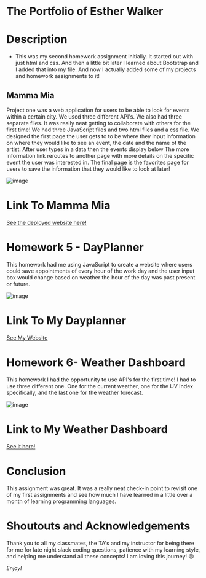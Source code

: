 # The Portfolio of Esther Walker #

# Description #
* This was my second homework assignment initially. It started out with just html and css. And then a little bit later I learned about Bootstrap and I added that into my file. And now I actually added some of my projects and homework assignments to it!

## Mamma Mia
 
 Project one was a web application for users to be able to look for events within a certain city. We used three different API's. We also had three separate files. It was really neat getting to collaborate with others for the first time! We had three JavaScript files and two html files and a css file.
 We designed the first page the user gets to to be where they input information on where they would like to see an event, the date and the name of the artist.
 After user types in a data then the events display below
 The more information link reroutes to another page with more details on the specific event the user was interested in.
The final page is the favorites page for users to save the information that they would like to look at later!



![image](https://user-images.githubusercontent.com/57601650/73130454-5f5c5480-3fad-11ea-9161-24abeeeb80d5.png)

# Link To Mamma Mia

[See the deployed website here!]( https://dragonbabe.github.io/Mamma-Mia/)

# Homework 5 - DayPlanner #
This homework had me using JavaScript to create a website where users could save appointments of every hour of the work day and the user input box would change based on weather the hour of the day was past present or future.

![image](https://user-images.githubusercontent.com/57601650/73131026-be739680-3fb8-11ea-9f13-c6e9166d7f4d.png)

# Link To My Dayplanner

[See My Website](https://dragonbabe.github.io/HW5-DayPlanner/)

# Homework 6- Weather Dashboard #
This homework I had the opportunity to use API's for the first time! I had to use three different one. One for the current weather, one for the UV Index specifically, and the last one for the weather forecast.

![image](https://user-images.githubusercontent.com/57601650/73131213-cda81380-3fbb-11ea-934b-d2c266244f7c.png)

# Link to My Weather Dashboard

[See it here!](https://dragonbabe.github.io/HW6-Weather-Dashboard/)

# Conclusion #

This assignment was great. It was a really neat check-in point to revisit one of my first assignments and  see how much I have learned in a little over a month of learning programming languages. 

# Shoutouts and Acknowledgements #

Thank you to all my classmates, the TA's and my instructor for being there for me for late night slack coding questions, patience with my learning style, and helping me understand all these concepts! I am loving this journey! :smile:

*Enjoy!*